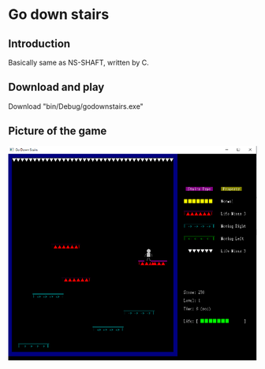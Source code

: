 # Go down stairs

## Introduction

Basically same as NS-SHAFT, written by C.

## Download and play

Download "bin/Debug/godownstairs.exe"

## Picture of the game
![picture](https://github.com/teng2023/go-down-stairs/blob/main/picture.png)
